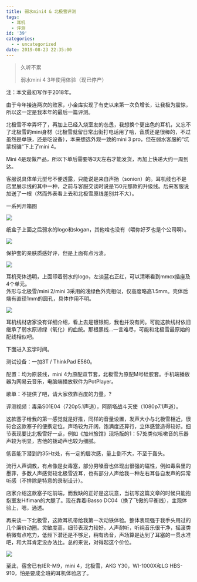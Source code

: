 ```yaml
---
title: 弱水mini4 & 北极雪评测
tags:
  - 耳机
  - 评测
id: '39'
categories:
  - - uncategorized
date: 2019-08-23 22:35:00
---
```


> 久听不累
> 
> 弱水mini 4 3年使用体验（现已停产）

注：本文最初写作于2018年。

由于今年接连两次的败家，小金库实现了有史以来第一次负增长，让我极为震惊，所以这一定是我本年的最后一篇评测。

北极雪不幸弄坏了，再加上已经入烧室友的怂恿，我想换个更出色的耳机，又忘不了北极雪的mini身材（北极雪就留日常出街打电话用了哈，音质还是很棒的，不过虽然是单铁，还是吃设备），本来想选外观一致的mini 3 pro，但在弱水客服的“坑蒙拐骗”下上了mini 4。

Mini 4是现做产品，所以下单后需要等3天左右才能发货，再加上快递大约一周到达。

客服说具体单元型号不便透露，只能说是来自声扬（sonion）的。耳机线也不是店里展示线的其中一种，之前与客服交谈时说是150元那款的升级线。后来客服说加送了一根（然而外表看上去和北极雪原线差别并不大）。

一系列开箱图

![](/images/earphone_remark_07.jpg)

纸盒子上面之后弱水的logo和slogan，其他啥也没有（喂你好歹也是个公司啊）。

![](/images/earphone_remark_02.jpg)

保护套的亲肤质感好评，但是上面有点污渍。

![](/images/earphone_remark_04.jpg)

耳机壳体透明，上面印着弱水的logo，左淡蓝右正红，可以清晰看到mmcx插座及4个单元。  
外形与北极雪/mini 2/mini 3采用的浅绿色外壳相似，仅高度略高1.5mm。壳体后端有直径1mm的圆孔，具体作用不明。

![](/images/earphone_remark_10.jpg)

耳机线材店家没有详细介绍，看上去是镀银铜，我也并没有问。可能这款线材依旧继承了弱水原谅绿（氧化）的血统。那根黑线…一言难尽，可能和北极雪最原始的配线相似吧。

下面进入玄学时间。

测试设备：一加3T / ThinkPad E560。

配置：均为原装线，mini 4为原配双节套，北极雪为原配M号硅胶套。手机端播放器为网易云音乐，电脑端播放软件为PotPlayer。

歌单：不提供了吧，请大家依靠百度的力量。?

评测视频：毒枭S01E04（720p5.1声道），阿丽塔战斗天使（1080p7.1声道）。

这款塞子给我的第一感觉就是好推，同样的音量设置，发声大小与北极雪相近，很符合这款塞子的便携定位。声场较为开阔，饱满度还算行，立体感营造得较好。细节表现要比北极雪好一点，例如《加州旅馆》现场版的1：57处类似咳嗽音的乐器声较为明显，吉他的拨动声也较为细腻。

低音能下潜到约35Hz处，有一定的层次感，量上倒不大，不至于轰头。

流行人声调教，有点像是女毒塞，部分男嗓音也体现出很强的磁性，例如毒枭里的墨菲，多数人声感觉较北极雪近耳，也有部分人声给我一种左右耳各自发声的异常听感（不排除是特意的录制设计）。

店家介绍这款塞子吃前端，而我缺的正好是这玩意，当初写这篇文章的时候只能抱抱室友Hifiman的大腿了。现在靠着iBasso DC04（换了飞傲的平衡线），主观体验上，嗯，通透。

再来谈一下北极雪，这款耳机带给我第一次动铁体验。整体表现强于我手头用过的几个廉价动圈。灵敏度高，细节表现力较好，人声耐听，听纯音乐很干净，摇滚类稍微有点吃力，低频下潜还是不够足，稍有齿音，声场算是达到了耳塞的一贯水准吧，和大耳肯定没办法比。总的来说，对得起这个价位。

![](/images/earphone_remark_08.jpg)

至此，宿舍已有IER-M9，mini 4，北极雪，AKG Y30，WI-1000X和LG HBS-910，怕是要成全班的耳机体验店了。